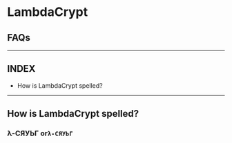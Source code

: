 # LambdaCrypt
## FAQs

---
## INDEX
- How is LambdaCrypt spelled?

---

## How is LambdaCrypt spelled?
### λ-СЯУЬГ or``λ-СЯУЬГ``